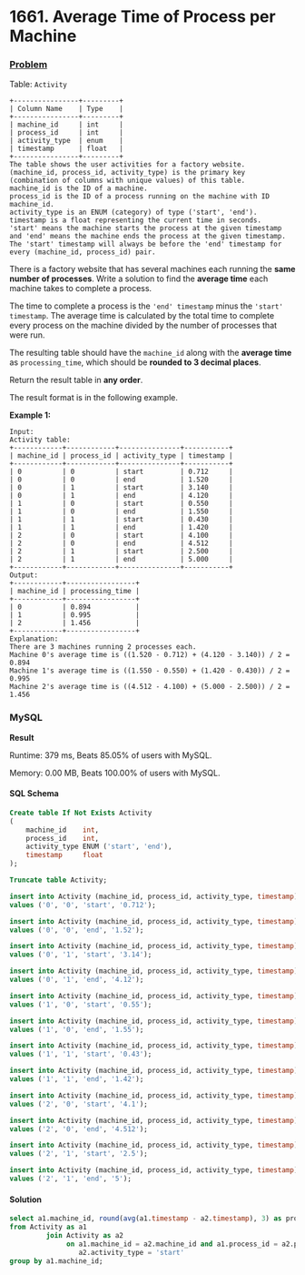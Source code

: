 # 1661. Average Time of Process per Machine

### [Problem](https://leetcode.com/problems/average-time-of-process-per-machine/description/)

Table: `Activity`

```
+----------------+---------+
| Column Name    | Type    |
+----------------+---------+
| machine_id     | int     |
| process_id     | int     |
| activity_type  | enum    |
| timestamp      | float   |
+----------------+---------+
The table shows the user activities for a factory website.
(machine_id, process_id, activity_type) is the primary key (combination of columns with unique values) of this table.
machine_id is the ID of a machine.
process_id is the ID of a process running on the machine with ID machine_id.
activity_type is an ENUM (category) of type ('start', 'end').
timestamp is a float representing the current time in seconds.
'start' means the machine starts the process at the given timestamp and 'end' means the machine ends the process at the given timestamp.
The 'start' timestamp will always be before the 'end' timestamp for every (machine_id, process_id) pair.
```

There is a factory website that has several machines each running the **same number of processes**. Write a solution to find the **average time** each machine takes to complete a process.

The time to complete a process is the `'end' timestamp` minus the `'start' timestamp`. The average time is calculated by the total time to complete every process on the machine divided by the number of processes that were run.

The resulting table should have the `machine_id` along with the **average time** as `processing_time`, which should be **rounded to 3 decimal places**.

Return the result table in **any order**.

The result format is in the following example.

**Example 1:**

```
Input: 
Activity table:
+------------+------------+---------------+-----------+
| machine_id | process_id | activity_type | timestamp |
+------------+------------+---------------+-----------+
| 0          | 0          | start         | 0.712     |
| 0          | 0          | end           | 1.520     |
| 0          | 1          | start         | 3.140     |
| 0          | 1          | end           | 4.120     |
| 1          | 0          | start         | 0.550     |
| 1          | 0          | end           | 1.550     |
| 1          | 1          | start         | 0.430     |
| 1          | 1          | end           | 1.420     |
| 2          | 0          | start         | 4.100     |
| 2          | 0          | end           | 4.512     |
| 2          | 1          | start         | 2.500     |
| 2          | 1          | end           | 5.000     |
+------------+------------+---------------+-----------+
Output: 
+------------+-----------------+
| machine_id | processing_time |
+------------+-----------------+
| 0          | 0.894           |
| 1          | 0.995           |
| 2          | 1.456           |
+------------+-----------------+
Explanation: 
There are 3 machines running 2 processes each.
Machine 0's average time is ((1.520 - 0.712) + (4.120 - 3.140)) / 2 = 0.894
Machine 1's average time is ((1.550 - 0.550) + (1.420 - 0.430)) / 2 = 0.995
Machine 2's average time is ((4.512 - 4.100) + (5.000 - 2.500)) / 2 = 1.456
```

### MySQL

**Result**

Runtime: 379 ms, Beats 85.05% of users with MySQL.

Memory: 0.00 MB, Beats 100.00% of users with MySQL.

#### SQL Schema

```sql
Create table If Not Exists Activity
(
    machine_id    int,
    process_id    int,
    activity_type ENUM ('start', 'end'),
    timestamp     float
);

Truncate table Activity;

insert into Activity (machine_id, process_id, activity_type, timestamp)
values ('0', '0', 'start', '0.712');

insert into Activity (machine_id, process_id, activity_type, timestamp)
values ('0', '0', 'end', '1.52');

insert into Activity (machine_id, process_id, activity_type, timestamp)
values ('0', '1', 'start', '3.14');

insert into Activity (machine_id, process_id, activity_type, timestamp)
values ('0', '1', 'end', '4.12');

insert into Activity (machine_id, process_id, activity_type, timestamp)
values ('1', '0', 'start', '0.55');

insert into Activity (machine_id, process_id, activity_type, timestamp)
values ('1', '0', 'end', '1.55');

insert into Activity (machine_id, process_id, activity_type, timestamp)
values ('1', '1', 'start', '0.43');

insert into Activity (machine_id, process_id, activity_type, timestamp)
values ('1', '1', 'end', '1.42');

insert into Activity (machine_id, process_id, activity_type, timestamp)
values ('2', '0', 'start', '4.1');

insert into Activity (machine_id, process_id, activity_type, timestamp)
values ('2', '0', 'end', '4.512');

insert into Activity (machine_id, process_id, activity_type, timestamp)
values ('2', '1', 'start', '2.5');

insert into Activity (machine_id, process_id, activity_type, timestamp)
values ('2', '1', 'end', '5');
```

#### Solution

```sql
select a1.machine_id, round(avg(a1.timestamp - a2.timestamp), 3) as processing_time
from Activity as a1
         join Activity as a2
              on a1.machine_id = a2.machine_id and a1.process_id = a2.process_id and a1.activity_type = 'end' and
                 a2.activity_type = 'start'
group by a1.machine_id;
```

